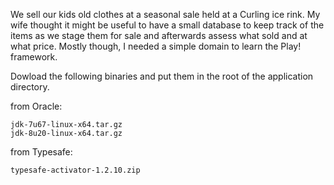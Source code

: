 We sell our kids old clothes at a seasonal sale held at a Curling ice
rink. My wife thought it might be useful to have a small database to
keep track of the items as we stage them for sale and afterwards
assess what sold and at what price. Mostly though, I needed a simple
domain to learn the Play! framework.

Dowload the following binaries and put them in the root of the application directory.

from Oracle:

    jdk-7u67-linux-x64.tar.gz
    jdk-8u20-linux-x64.tar.gz

from Typesafe:

    typesafe-activator-1.2.10.zip
